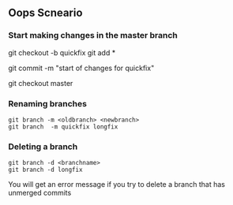 ## Oops Scneario
### Start making changes in the master branch

git checkout -b quickfix
git add *

git commit -m "start of changes for quickfix"

git checkout master

### Renaming branches
```
git branch -m <oldbranch> <newbranch>
git branch  -m quickfix longfix
```
### Deleting a branch

```
git branch -d <branchname>
git branch -d longfix
```
You will get an error message if you try to delete a branch that has unmerged commits

